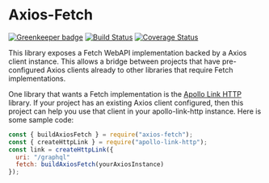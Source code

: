 Axios-Fetch
===========
[![Greenkeeper badge](https://badges.greenkeeper.io/lifeomic/axios-fetch.svg)](https://greenkeeper.io/)
[![Build Status](https://travis-ci.org/lifeomic/axios-fetch.svg?branch=master)](https://travis-ci.org/lifeomic/axios-fetch)
[![Coverage Status](https://coveralls.io/repos/github/lifeomic/axios-fetch/badge.svg?branch=master)](https://coveralls.io/github/lifeomic/axios-fetch?branch=master)

This library exposes a Fetch WebAPI implementation backed by a Axios client
instance. This allows a bridge between projects that have pre-configured Axios
clients already to other libraries that require Fetch implementations.

One library that wants a Fetch implementation is the [Apollo Link
HTTP](https://www.apollographql.com/docs/link/links/http.html) library. If your
project has an existing Axios client configured, then this project can help you
use that client in your apollo-link-http instance. Here is some sample code:

```javascript
const { buildAxiosFetch } = require("axios-fetch");
const { createHttpLink } = require("apollo-link-http");
const link = createHttpLink({
  uri: "/graphql"
  fetch: buildAxiosFetch(yourAxiosInstance)
});
```
  